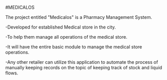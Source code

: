 
#MEDICALOS


The project entitled "Medicalos" is a Pharmacy Management System.

-Developed for established Medical store in the city. 

-To help them manage all operations of the medical store. 

-It will have the entire basic module to manage the medical store operations. 

-Any other retailer can utilize this application to automate the process of manually keeping records on the topic of keeping track of stock and liquid flows.
